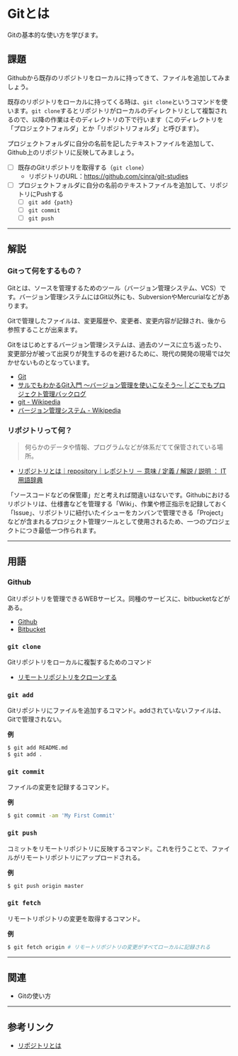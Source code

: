 # Gitとは

Gitの基本的な使い方を学びます。

## 課題

Githubから既存のリポジトリをローカルに持ってきて、ファイルを追加してみましょう。

既存のリポジトリをローカルに持ってくる時は、`git clone`というコマンドを使います。`git clone`するとリポジトリがローカルのディレクトリとして複製されるので、以降の作業はそのディレクトリの下で行います（このディレクトリを「プロジェクトフォルダ」とか「リポジトリフォルダ」と呼びます）。

プロジェクトフォルダに自分の名前を記したテキストファイルを追加して、Github上のリポジトリに反映してみましょう。

- [ ] 既存のGitリポジトリを取得する（`git clone`）
	- リポジトリのURL：https://github.com/cinra/git-studies
- [ ] プロジェクトフォルダに自分の名前のテキストファイルを追加して、リポジトリにPushする
    - [ ] `git add {path}`
    - [ ] `git commit`
    - [ ] `git push`

---

## 解説

### Gitって何をするもの？

Gitとは、ソースを管理するためのツール（バージョン管理システム、VCS）です。バージョン管理システムにはGit以外にも、SubversionやMercurialなどがあります。

Gitで管理したファイルは、変更履歴や、変更者、変更内容が記録され、後から参照することが出来ます。

Gitをはじめとするバージョン管理システムは、過去のソースに立ち返ったり、変更部分が被って出戻りが発生するのを避けるために、現代の開発の現場では欠かせないものとなっています。

- [Git](https://git-scm.com/)
- [サルでもわかるGit入門 〜バージョン管理を使いこなそう〜 \| どこでもプロジェクト管理バックログ](http://www.backlog.jp/git-guide/)
- [git \- Wikipedia](https://ja.wikipedia.org/wiki/Git)
- [バージョン管理システム \- Wikipedia](https://ja.wikipedia.org/wiki/%E3%83%90%E3%83%BC%E3%82%B8%E3%83%A7%E3%83%B3%E7%AE%A1%E7%90%86%E3%82%B7%E3%82%B9%E3%83%86%E3%83%A0)

### リポジトリって何？

> 何らかのデータや情報、プログラムなどが体系だてて保管されている場所。

- [リポジトリとは｜repository｜レポジトリ － 意味 / 定義 / 解説 / 説明 ： IT用語辞典](http://e-words.jp/w/%E3%83%AA%E3%83%9D%E3%82%B8%E3%83%88%E3%83%AA.html)

「ソースコードなどの保管庫」だと考えれば間違いはないです。Githubにおけるリポジトリは、仕様書などを管理する「Wiki」、作業や修正指示を記録しておく「Issue」、リポジトリに紐付いたイシューをカンバンで管理できる「Project」などが含まれるプロジェクト管理ツールとして使用されるため、一つのプロジェクトにつき最低一つ作られます。

---

## 用語

### Github

Gitリポジトリを管理できるWEBサービス。同種のサービスに、bitbucketなどがある。

- [Github](https://github.com)
- [Bitbucket](https://bitbucket.org/)

### `git clone`

Gitリポジトリをローカルに複製するためのコマンド

- [リモートリポジトリをクローンする](http://www.backlog.jp/git-guide/intro/intro3_2.html)

### `git add`

Gitリポジトリにファイルを追加するコマンド。addされていないファイルは、Gitで管理されない。

**例**

```sh
$ git add README.md
$ git add .
```

### `git commit`

ファイルの変更を記録するコマンド。

**例**

```sh
$ git commit -am 'My First Commit'
```

### `git push`

コミットをリモートリポジトリに反映するコマンド。これを行うことで、ファイルがリモートリポジトリにアップロードされる。

**例**

```sh
$ git push origin master
```

### `git fetch`

リモートリポジトリの変更を取得するコマンド。

**例**

```sh
$ git fetch origin # リモートリポジトリの変更がすべてローカルに記録される
```

---

## 関連

- Gitの使い方

---

## 参考リンク

- [リポジトリとは](http://e-words.jp/w/%E3%83%AA%E3%83%9D%E3%82%B8%E3%83%88%E3%83%AA.html)